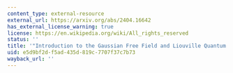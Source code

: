 ```yaml
---
content_type: external-resource
external_url: https://arxiv.org/abs/2404.16642
has_external_license_warning: true
license: https://en.wikipedia.org/wiki/All_rights_reserved
status: ''
title: '"Introduction to the Gaussian Free Field and Liouville Quantum Gravity."'
uid: e5d9bf2d-f5ad-435d-819c-7707f37c7b73
wayback_url: ''
---
```

